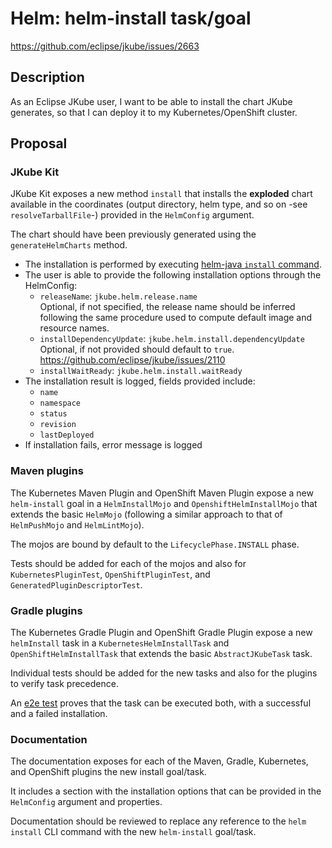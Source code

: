 # Helm: helm-install task/goal

https://github.com/eclipse/jkube/issues/2663

## Description

As an Eclipse JKube user, I want to be able to install the chart JKube generates, so that I can deploy it to my Kubernetes/OpenShift cluster.

## Proposal

### JKube Kit

JKube Kit exposes a new method `install` that installs the **exploded** chart available in the coordinates (output directory, helm type, and so on -see `resolveTarballFile`-) provided in the `HelmConfig` argument.

The chart should have been previously generated using the `generateHelmCharts` method.

- The installation is performed by executing [helm-java `install` command](https://github.com/manusa/helm-java#install).
- The user is able to provide the following installation options through the HelmConfig:
  - `releaseName`: `jkube.helm.release.name`<br/>
    Optional, if not specified, the release name should be inferred following the same procedure used to compute default image and resource names.
  - `installDependencyUpdate`: `jkube.helm.install.dependencyUpdate`<br/>
    Optional, if not provided should default to `true`.<br/>
    https://github.com/eclipse/jkube/issues/2110
  - `installWaitReady`: `jkube.helm.install.waitReady`
- The installation result is logged, fields provided include:
  - `name`
  - `namespace`
  - `status`
  - `revision`
  - `lastDeployed`
- If installation fails, error message is logged

### Maven plugins

The Kubernetes Maven Plugin and OpenShift Maven Plugin expose a new `helm-install` goal in a `HelmInstallMojo` and `OpenshiftHelmInstallMojo` that extends the basic `HelmMojo` (following a similar approach to that of `HelmPushMojo` and `HelmLintMojo`).

The mojos are bound by default to the `LifecyclePhase.INSTALL` phase.

Tests should be added for each of the mojos and also for `KubernetesPluginTest`, `OpenShiftPluginTest`, and `GeneratedPluginDescriptorTest`.

### Gradle plugins

The Kubernetes Gradle Plugin and OpenShift Gradle Plugin expose a new `helmInstall` task in a `KubernetesHelmInstallTask` and `OpenShiftHelmInstallTask` that extends the basic `AbstractJKubeTask` task.

Individual tests should be added for the new tasks and also for the plugins to verify task precedence.

An [e2e test](https://github.com/jkubeio/jkube-integration-tests) proves that the task can be executed both, with a successful and a failed installation.

### Documentation

The documentation exposes for each of the Maven, Gradle, Kubernetes, and OpenShift plugins the new install goal/task.

It includes a section with the installation options that can be provided in the `HelmConfig` argument and properties.

Documentation should be reviewed to replace any reference to the `helm install` CLI command with the new `helm-install` goal/task.
